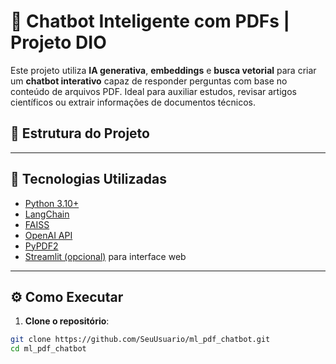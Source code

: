# 🤖 Chatbot Inteligente com PDFs | Projeto DIO

Este projeto utiliza **IA generativa**, **embeddings** e **busca vetorial** para criar um **chatbot interativo** capaz de responder perguntas com base no conteúdo de arquivos PDF. Ideal para auxiliar estudos, revisar artigos científicos ou extrair informações de documentos técnicos.

## 📁 Estrutura do Projeto


---

## 🧪 Tecnologias Utilizadas

- [Python 3.10+](https://www.python.org/)
- [LangChain](https://www.langchain.com/)
- [FAISS](https://github.com/facebookresearch/faiss)
- [OpenAI API](https://platform.openai.com/)
- [PyPDF2](https://pypi.org/project/PyPDF2/)
- [Streamlit (opcional)](https://streamlit.io/) para interface web

---

## ⚙️ Como Executar

1. **Clone o repositório**:

```bash
git clone https://github.com/SeuUsuario/ml_pdf_chatbot.git
cd ml_pdf_chatbot



